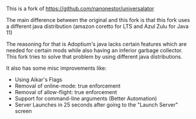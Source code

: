 This is a fork of https://github.com/nanonestor/universalator 

The main difference between the original and this fork is that this fork uses a different java distribution (amazon coretto for LTS and Azul Zulu for Java 11)

The reasoning for that is Adoptium's java lacks certain features which are needed for certain mods while also having an inferior garbage collector. This fork tries to solve that problem by using different java distributions.

It also has some misc improvements like:
- Using Aikar's Flags
- Removal of online-mode: true enforcement
- Removal of allow-flight: true enforcement
- Support for command-line arguments (Better Automation)
- Server Launches in 25 seconds after going to the "Launch Server" screen
